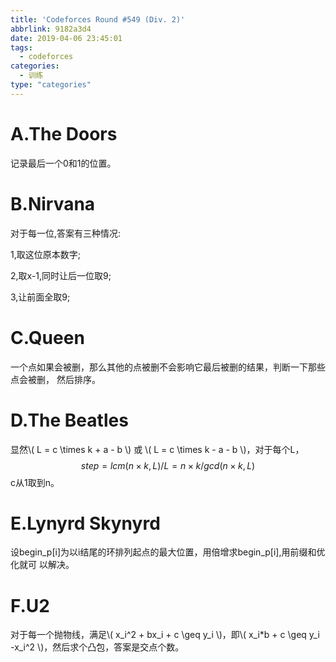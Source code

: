 ```yaml
---
title: 'Codeforces Round #549 (Div. 2)'
abbrlink: 9182a3d4
date: 2019-04-06 23:45:01
tags: 
  - codeforces
categories:
  - 训练
type: "categories"
---
```


# A.The Doors 
记录最后一个0和1的位置。

# B.Nirvana
对于每一位,答案有三种情况:

<!--more-->

1,取这位原本数字;

2,取x-1,同时让后一位取9;

3,让前面全取9;

# C.Queen 
一个点如果会被删，那么其他的点被删不会影响它最后被删的结果，判断一下那些点会被删，
然后排序。


# D.The Beatles 
显然\\( L = c \times k + a - b \\) 或 \\( L = c \times k - a - b \\)，对于每个L，$$ step =
lcm(n \times k,L) / L = n \times k / gcd(n \times k, L) $$ c从1取到n。


# E.Lynyrd Skynyrd
设begin_p[i]为以i结尾的环排列起点的最大位置，用倍增求begin_p[i],用前缀和优化就可
以解决。


# F.U2
对于每一个抛物线，满足\\( x_i^2 + bx_i + c \geq y_i \\)，即\\( x_i*b + c \geq y_i
-x_i^2 \\)，然后求个凸包，答案是交点个数。
